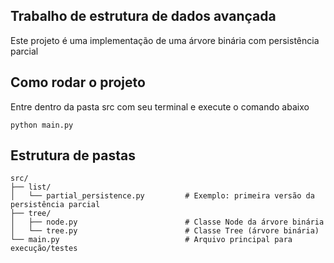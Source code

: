## Trabalho de estrutura de dados avançada

Este projeto é uma implementação de uma árvore binária com persistência parcial






## Como rodar o projeto

Entre dentro da pasta src com seu terminal e execute o comando abaixo

```
python main.py
```

## Estrutura de pastas

```
src/
├── list/
│   └── partial_persistence.py         # Exemplo: primeira versão da persistência parcial
├── tree/
│   ├── node.py                        # Classe Node da árvore binária
│   └── tree.py                        # Classe Tree (árvore binária)
└── main.py                            # Arquivo principal para execução/testes
```

